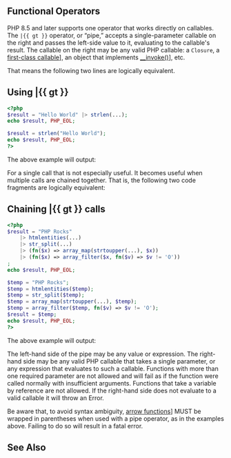  
## Functional Operators
 
<!-- start titleabbrev -->
<!--
Functional
-->
 
 PHP 8.5 and later supports one operator that works directly on callables. The `|{{ gt }}` operator, or “pipe,” accepts a single-parameter callable on the right and passes the left-side value to it, evaluating to the callable's result. The callable on the right may be any valid PHP callable: a `Closure`, a [first-class callable](functions.first_class_callable_syntax)], an object that implements [__invoke()](object.invoke)], etc. 
 
 That means the following two lines are logically equivalent. <div class="example">
     
## Using |{{ gt }}
 

```php
<?php
$result = "Hello World" |> strlen(...);
echo $result, PHP_EOL;

$result = strlen("Hello World");
echo $result, PHP_EOL;
?>
```
 
The above example will output:
 
<!-- start screen -->
<!--


11
11

   
-->
 
</div> 
 
 For a single call that is not especially useful. It becomes useful when multiple calls are chained together. That is, the following two code fragments are logically equivalent: <div class="example">
     
## Chaining |{{ gt }} calls
 

```php
<?php
$result = "PHP Rocks"
    |> htmlentities(...)
    |> str_split(...)
    |> (fn($x) => array_map(strtoupper(...), $x))
    |> (fn($x) => array_filter($x, fn($v) => $v != 'O'))
;
echo $result, PHP_EOL;

$temp = "PHP Rocks";
$temp = htmlentities($temp);
$temp = str_split($temp);
$temp = array_map(strtoupper(...), $temp);
$temp = array_filter($temp, fn($v) => $v != 'O');
$result = $temp;
echo $result, PHP_EOL;
?>
```
 
The above example will output:
 
<!-- start screen -->
<!--


Array
(
    [0] => P
    [1] => H
    [2] => P
    [3] =>
    [4] => R
    [6] => C
    [7] => K
    [8] => S
)
Array
(
    [0] => P
    [1] => H
    [2] => P
    [3] =>
    [4] => R
    [6] => C
    [7] => K
    [8] => S
)

   
-->
 
</div> 
 
 The left-hand side of the pipe may be any value or expression. The right-hand side may be any valid PHP callable that takes a single parameter, or any expression that evaluates to such a callable. Functions with more than one required parameter are not allowed and will fail as if the function were called normally with insufficient arguments. Functions that take a variable by reference are not allowed. If the right-hand side does not evaluate to a valid callable it will throw an Error. 
 
<div class="note">
     
 Be aware that, to avoid syntax ambiguity, [arrow functions](functions.arrow)] MUST be wrapped in parentheses when used with a pipe operator, as in the examples above. Failing to do so will result in a fatal error. 
 
</div>
 
 
## See Also
 
 <!-- start simplelist -->
<!--

    Closure
   
--> 
 
